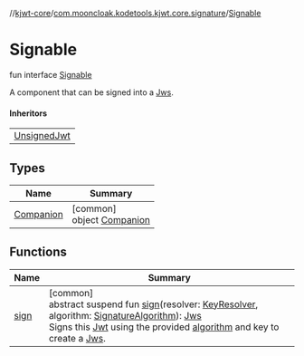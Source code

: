 //[kjwt-core](../../../index.md)/[com.mooncloak.kodetools.kjwt.core.signature](../index.md)/[Signable](index.md)

# Signable

fun interface [Signable](index.md)

A component that can be signed into a [Jws](../../com.mooncloak.kodetools.kjwt.core/-jws/index.md).

#### Inheritors

| |
|---|
| [UnsignedJwt](../../com.mooncloak.kodetools.kjwt.core/-unsigned-jwt/index.md) |

## Types

| Name | Summary |
|---|---|
| [Companion](-companion/index.md) | [common]<br>object [Companion](-companion/index.md) |

## Functions

| Name | Summary |
|---|---|
| [sign](sign.md) | [common]<br>abstract suspend fun [sign](sign.md)(resolver: [KeyResolver](../../com.mooncloak.kodetools.kjwt.core.key/-key-resolver/index.md), algorithm: [SignatureAlgorithm](../-signature-algorithm/index.md)): [Jws](../../com.mooncloak.kodetools.kjwt.core/-jws/index.md)<br>Signs this [Jwt](../../com.mooncloak.kodetools.kjwt.core/-jwt/index.md) using the provided [algorithm](sign.md) and key to create a [Jws](../../com.mooncloak.kodetools.kjwt.core/-jws/index.md). |
